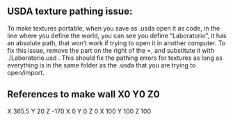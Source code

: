 ## USDA texture pathing issue:
To make textures portable, when you save as .usda open it as code, in the line where you define the world, you can see you define “Laboratorio”, it has an absolute path, that won’t work if trying to open it in another computer. 
To fix this issue, remove the part on the right of the =, and substitute it with ./Laboratorio.usd .
This should fix the pathing errors for textures as long as everything is in the same folder as the .usda that you are trying to open/import.

## References to make wall X0 Y0 Z0
X 365.5 Y 20 Z -170
X 0 Y 0 Z 0
X 100 Y 100 Z 100
